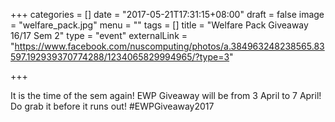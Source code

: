 +++
categories = []
date = "2017-05-21T17:31:15+08:00"
draft = false
image = "welfare_pack.jpg"
menu = ""
tags = []
title = "Welfare Pack Giveaway 16/17 Sem 2"
type = "event"
externalLink = "https://www.facebook.com/nuscomputing/photos/a.384963248238565.83597.192939370774288/1234065829994965/?type=3"

+++

It is the time of the sem again! EWP Giveaway will be from 3 April to 7 April! Do grab it before it runs out! #EWPGiveaway2017
